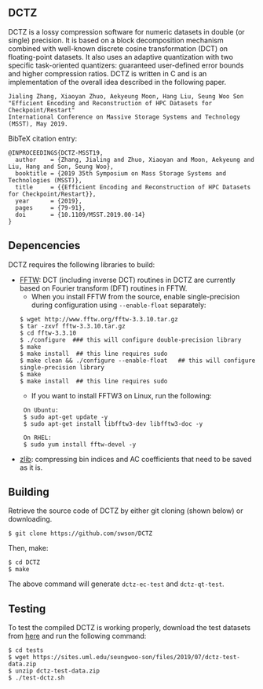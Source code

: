 ## DCTZ

DCTZ is a lossy compression software for numeric datasets in double (or single) precision. It is based on a block decomposition mechanism combined with well-known discrete cosine transformation (DCT) on floating-point datasets. It also uses an adaptive quantization with two specific task-oriented quantizers: guaranteed user-defined error bounds and higher compression ratios. DCTZ is written in C and is an implementation of the overall idea described in the following paper.

````
Jialing Zhang, Xiaoyan Zhuo, Aekyeung Moon, Hang Liu, Seung Woo Son
"Efficient Encoding and Reconstruction of HPC Datasets for Checkpoint/Restart"
International Conference on Massive Storage Systems and Technology (MSST), May 2019.
````
BibTeX citation entry:
````
@INPROCEEDINGS{DCTZ-MSST19,  
  author    = {Zhang, Jialing and Zhuo, Xiaoyan and Moon, Aekyeung and Liu, Hang and Son, Seung Woo},  
  booktitle = {2019 35th Symposium on Mass Storage Systems and Technologies (MSST)},   
  title     = {{Efficient Encoding and Reconstruction of HPC Datasets for Checkpoint/Restart}},   
  year      = {2019},  
  pages     = {79-91},  
  doi       = {10.1109/MSST.2019.00-14}
}
````

## Depencencies

DCTZ requires the following libraries to build:
- [FFTW](http://www.fftw.org/): DCT (including inverse DCT) routines in DCTZ are currently based on Fourier transform (DFT) routines in FFTW.
  - When you install FFTW from the source, enable single-precision during configuration using `--enable-float` separately:
  ````
  $ wget http://www.fftw.org/fftw-3.3.10.tar.gz
  $ tar -zxvf fftw-3.3.10.tar.gz
  $ cd fftw-3.3.10
  $ ./configure  ### this will configure double-precision library
  $ make 
  $ make install  ## this line requires sudo
  $ make clean && ./configure --enable-float   ## this will configure single-precision library
  $ make
  $ make install  ## this line requires sudo
  ````
  - If you want to install FFTW3 on Linux, run the following:
  ````
   On Ubuntu:
   $ sudo apt-get update -y
   $ sudo apt-get install libfftw3-dev libfftw3-doc -y
  
   On RHEL:
   $ sudo yum install fftw-devel -y
  ````
- [zlib](https://www.zlib.net/): compressing bin indices and AC coefficients that need to be saved as it is.

## Building 
Retrieve the source code of DCTZ by either git cloning (shown below) or downloading.
````
$ git clone https://github.com/swson/DCTZ
````

Then, make:
```
$ cd DCTZ
$ make
```

The above command will generate `dctz-ec-test` and `dctz-qt-test`. 


## Testing

To test the compiled DCTZ is working properly, download the test datasets from [here](https://sites.uml.edu/seungwoo-son/files/2019/07/dctz-test-data.zip) and run the following command:
````
$ cd tests
$ wget https://sites.uml.edu/seungwoo-son/files/2019/07/dctz-test-data.zip
$ unzip dctz-test-data.zip
$ ./test-dctz.sh
````
